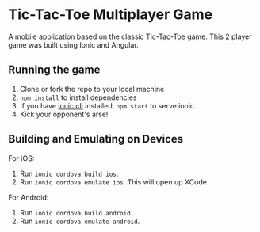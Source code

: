 # Tic-Tac-Toe Multiplayer Game

A mobile application based on the classic Tic-Tac-Toe game. This 2 player game was built using Ionic and Angular.

## Running the game

1. Clone or fork the repo to your local machine
2. `npm install` to install dependencies
3. If you have [ionic cli](https://ionicframework.com/docs/cli/) installed, `npm start` to serve ionic.
4. Kick your opponent's arse!

## Building and Emulating on Devices

For iOS:

1. Run `ionic cordova build ios`.
2. Run `ionic cordova emulate ios`. This will open up XCode.

For Android:

1. Run `ionic cordova build android`.
2. Run `ionic cordova emulate android`.
